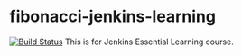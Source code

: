 # fibonacci-jenkins-learning
[![Build Status](http://localhost:8080/buildStatus/icon?job=fibonacci)](http://localhost:8080/job/fibonacci/)
This is for Jenkins Essential Learning course.
